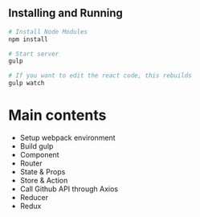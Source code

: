 ## Installing and Running

```sh
# Install Node Modules
npm install

# Start server
gulp

# If you want to edit the react code, this rebuilds
gulp watch
```

# Main contents
- Setup webpack environment
- Build gulp
- Component
- Router
- State & Props
- Store & Action
- Call Github API through Axios
- Reducer
- Redux
